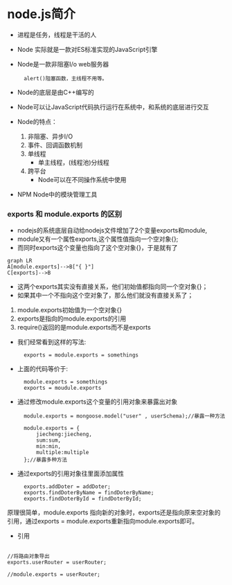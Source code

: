 # node.js简介
- 进程是任务，线程是干活的人
- Node 实际就是一款对ES标准实现的JavaScript引擎
- Node是一款非阻塞I/o web服务器

        alert()阻塞函数，主线程不用等。
- Node的底层是由C++编写的
- Node可以让JavaScript代码执行运行在系统中，和系统的底层进行交互
- Node的特点：
    1. 非阻塞、异步I/O
    2. 事件、回调函数机制
    3. 单线程
        - 单主线程，(线程池)分线程
    4. 跨平台
        - Node可以在不同操作系统中使用
- NPM Node中的模块管理工具

### exports 和 module.exports 的区别

- nodejs的系统底层自动给nodejs文件增加了2个变量exports和module,
- module又有一个属性exports,这个属性值指向一个空对象{};
- 而同时exports这个变量也指向了这个空对象{}，于是就有了

    
```
graph LR
A[module.exports]-->B["{ }"]
C[exports]-->B
```
- 这两个exports其实没有直接关系，他们初始值都指向同一个空对象{}；
- 如果其中一个不指向这个空对象了，那么他们就没有直接关系了；

    

1. module.exports初始值为一个空对象{}  
2. exports是指向的module.exports的引用
3. require()返回的是module.exports而不是exports

- 我们经常看到这样的写法:

        exports = module.exports = somethings
        
- 上面的代码等价于:

        module.exports = somethings
        exports = moudule.exports

- 通过修改module.exports这个变量的引用对象来暴露出对象

        module.exports = mongoose.model("user" , userSchema);//暴露一种方法
        
        module.exports = {
            jiecheng:jiecheng,
            sum:sum,
            min:min,
            multiple:multiple
        };//暴露多种方法

- 通过exports的引用对象往里面添加属性

        exports.addDoter = addDoter;
        exports.findDoterByName = findDoterByName;
        exports.findDoterById = findDoterById;

原理很简单，module.exports 指向新的对象时，exports还是指向原来空对象的引用，通过exports = module.exports重新指向module.exports即可。

- 引用

```

//将路由对象导出
exports.userRouter = userRouter;

//module.exports = userRouter;

```







    